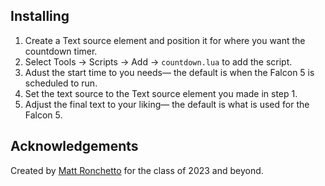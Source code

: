 ## Installing
1. Create a Text source element and position it for where you want the countdown timer.
2. Select Tools -> Scripts -> Add -> `countdown.lua` to add the script.
3. Adust the start time to you needs— the default is when the Falcon 5 is scheduled to run.
4. Set the text source to the Text source element you made in step 1.
5. Adjust the final text to your liking— the default is what is used for the Falcon 5.

## Acknowledgements
Created by [Matt Ronchetto](https://maatt.fr) for the class of 2023 and beyond.
